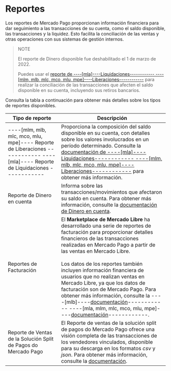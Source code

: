 # Reportes

Los reportes de Mercado Pago proporcionan información financiera para dar seguimiento a las transacciones de su cuenta, como el saldo disponible, las transacciones y la liquidez. Esto facilita la conciliación de las ventas y otras operaciones con sus sistemas de gestión internos.

> NOTE
>
> El reporte de Dinero disponible fue deshabilitado el 1 de marzo de 2022.
>
> Puedes usar el [reporte de ----[mla]----Liquidaciones------------ ----[mlm, mlb, mlc, mco, mlu, mpe]----Liberaciones------------](https://www.mercadopago[FAKER][URL][DOMAIN]/developers/es/guides/additional-content/reports/released-money/introduction) para realizar la conciliación de las transacciones que afecten el saldo disponible en su cuenta, incluyendo sus retiros bancarios.

Consulta la tabla a continuación para obtener más detalles sobre los tipos de reportes disponibles.

| Tipo de reporte | Descripción |
|---|---|
| ----[mlm, mlb, mlc, mco, mlu, mpe]---- Reporte de Liberaciones ------------ ----[mla]---- Reporte de Liquidaciones ------------ | Proporciona la composición del saldo disponible en su cuenta, con detalles sobre los valores involucrados en un período determinado. Consulte la [documentación de ----[mla]----Liquidaciones------------ ----[mlm, mlb, mlc, mco, mlu, mpe]----Liberaciones------------](/developers/es/guides/additional-content/reports/released-money/introduction) para obtener más información. |
| Reporte de Dinero en cuenta | Informa sobre las transacciones/movimientos que afectaron su saldo en cuenta. Para obtener más información, consulte la [documentación de Dinero en cuenta](/developers/es/guides/additional-content/reports/account-money/introduction). |
| Reportes de Facturación | El **Marketplace de Mercado Libre** ha desarrollado una serie de reportes de facturación para proporcionar detalles financieros de las transacciones realizadas en Mercado Pago a partir de las ventas en Mercado Libre. <br><br>Los datos de los reportes también incluyen información financiera de usuarios que no realizan ventas en Mercado Libre, ya que los datos de facturación son de Mercado Pago. Para obtener más información, consulte la ----[mlb]----[documentación](https://developers.mercadolivre.com.br/pt_br/relatorios-de-faturamento)------------ ----[mla, mlm, mlc, mco, mlu, mpe]----[documentación](https://developers.mercadolibre[FAKER][URL][DOMAIN]/es_ar/reportes-de-facturacion)------------.|
| Reporte de Ventas de la Solución Split de Pagos do Mercado Pago | El Reporte de ventas de la solución split de pagos do Mercado Pago ofrece una visión completa de las transacciones de los vendedores vinculados, disponible para su descarga en los formatos _csv_ y _json_. Para obtener más información, consulte la [documentación](/developers/es/docs/reports/sales-report/introduction). |